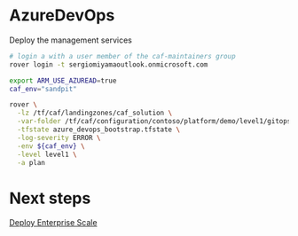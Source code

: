 
# AzureDevOps
Deploy the management services

```bash
# login a with a user member of the caf-maintainers group
rover login -t sergiomiyamaoutlook.onmicrosoft.com

export ARM_USE_AZUREAD=true
caf_env="sandpit"

rover \
  -lz /tf/caf/landingzones/caf_solution \
  -var-folder /tf/caf/configuration/contoso/platform/demo/level1/gitops/azuredevops/bootstrap \
  -tfstate azure_devops_bootstrap.tfstate \
  -log-severity ERROR \
  -env ${caf_env} \
  -level level1 \
  -a plan

```


# Next steps

 [Deploy Enterprise Scale](../../level1/eslz/readme.md)
 